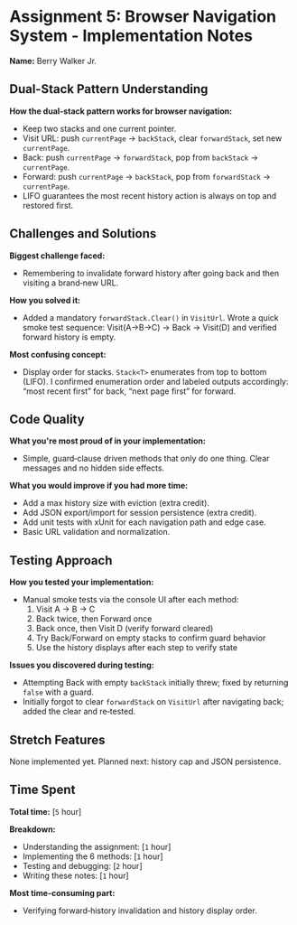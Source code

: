 # Assignment 5: Browser Navigation System - Implementation Notes

**Name:** Berry Walker Jr.

## Dual-Stack Pattern Understanding

**How the dual-stack pattern works for browser navigation:**
- Keep two stacks and one current pointer.
- Visit URL: push `currentPage` → `backStack`, clear `forwardStack`, set new `currentPage`.
- Back: push `currentPage` → `forwardStack`, pop from `backStack` → `currentPage`.
- Forward: push `currentPage` → `backStack`, pop from `forwardStack` → `currentPage`.
- LIFO guarantees the most recent history action is always on top and restored first.

## Challenges and Solutions

**Biggest challenge faced:**
- Remembering to invalidate forward history after going back and then visiting a brand‑new URL.

**How you solved it:**
- Added a mandatory `forwardStack.Clear()` in `VisitUrl`. Wrote a quick smoke test sequence: Visit(A→B→C) → Back → Visit(D) and verified forward history is empty.

**Most confusing concept:**
- Display order for stacks. `Stack<T>` enumerates from top to bottom (LIFO). I confirmed enumeration order and labeled outputs accordingly: “most recent first” for back, “next page first” for forward.

## Code Quality

**What you're most proud of in your implementation:**
- Simple, guard‑clause driven methods that only do one thing. Clear messages and no hidden side effects.

**What you would improve if you had more time:**
- Add a max history size with eviction (extra credit).
- Add JSON export/import for session persistence (extra credit).
- Add unit tests with xUnit for each navigation path and edge case.
- Basic URL validation and normalization.

## Testing Approach

**How you tested your implementation:**
- Manual smoke tests via the console UI after each method:
  1) Visit A → B → C
  2) Back twice, then Forward once
  3) Back once, then Visit D (verify forward cleared)
  4) Try Back/Forward on empty stacks to confirm guard behavior
  5) Use the history displays after each step to verify state

**Issues you discovered during testing:**
- Attempting Back with empty `backStack` initially threw; fixed by returning `false` with a guard.
- Initially forgot to clear `forwardStack` on `VisitUrl` after navigating back; added the clear and re‑tested.

## Stretch Features

None implemented yet. Planned next: history cap and JSON persistence.

## Time Spent

**Total time:** [`5` hour]

**Breakdown:**

- Understanding the assignment: [`1` hour]
- Implementing the 6 methods: [`1` hour]
- Testing and debugging: [`2` hour]
- Writing these notes: [`1` hour]

**Most time-consuming part:**
- Verifying forward‑history invalidation and history display order.
